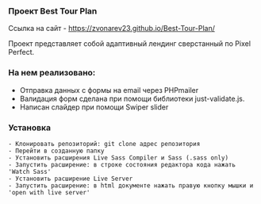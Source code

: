 ### Проект Best Tour Plan

Ссылка на сайт - https://zvonarev23.github.io/Best-Tour-Plan/

Проект представляет собой адаптивный лендинг сверстанный по Pixel Perfect.

### На нем реализовано:
- Отправка данных с формы на email через PHPmailer
- Валидация форм сделана при помощи библиотеки just-validate.js.
- Написан слайдер при помощи Swiper slider


### Установка

    - Клонировать репозиторий: git clone адрес репозитория
    - Перейти в созданную папку
    - Установить расширения Live Sass Compiler и Sass (.sass only)
    - Запустить расширение: в строке состояния редактора кода нажать 'Watch Sass' 
    - Установить расширениe Live Server
    - Запустить расширение: в html документе нажать правую кнопку мышки и 'open with live server'
